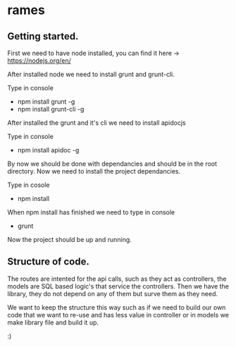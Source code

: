 # rames

## Getting started.

First we need to have node installed, you can find it here -> https://nodejs.org/en/

After installed node we need to install grunt and grunt-cli. 

Type in console 
* npm install grunt -g
* npm install grunt-cli -g

After installed the grunt and it's cli we need to install apidocjs

Type in console
* npm install apidoc -g

By now we should be done with dependancies and should be in the root directory. Now we need to 
install the project dependancies.

Type in cosole
* npm install

When npm install has finished we need to type in console 
* grunt

Now the project should be up and running. 

## Structure of code.

The routes are intented for the api calls, such as they act as controllers, the models are SQL based logic's that service the controllers. Then we have the library, they do not depend on any of them but surve them as they need. 

We want to keep the structure this way such as if we need to build our own code that we want to re-use and has less value in controller or in models we make library file and build it up. 

:)